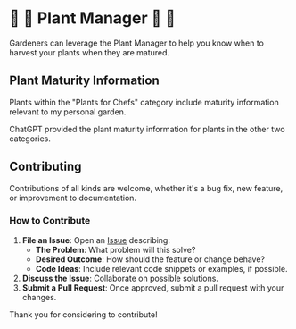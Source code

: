 # 🌿 🥬 Plant Manager 🌱  🌻
Gardeners can leverage the Plant Manager to help you know when to harvest your plants when they are matured.

## Plant Maturity Information
Plants within the "Plants for Chefs" category include maturity information relevant to my personal garden.

ChatGPT provided the plant maturity information for plants in the other two categories.

## Contributing  

Contributions of all kinds are welcome, whether it's a bug fix, new feature, or improvement to documentation.  

### How to Contribute  
1. **File an Issue**: Open an [Issue](https://github.com/brooookemiller/plant-manager/issues) describing:  
   - **The Problem**: What problem will this solve?  
   - **Desired Outcome**: How should the feature or change behave?  
   - **Code Ideas**: Include relevant code snippets or examples, if possible.  
2. **Discuss the Issue**: Collaborate on possible solutions.  
3. **Submit a Pull Request**: Once approved, submit a pull request with your changes.  

Thank you for considering to contribute!
